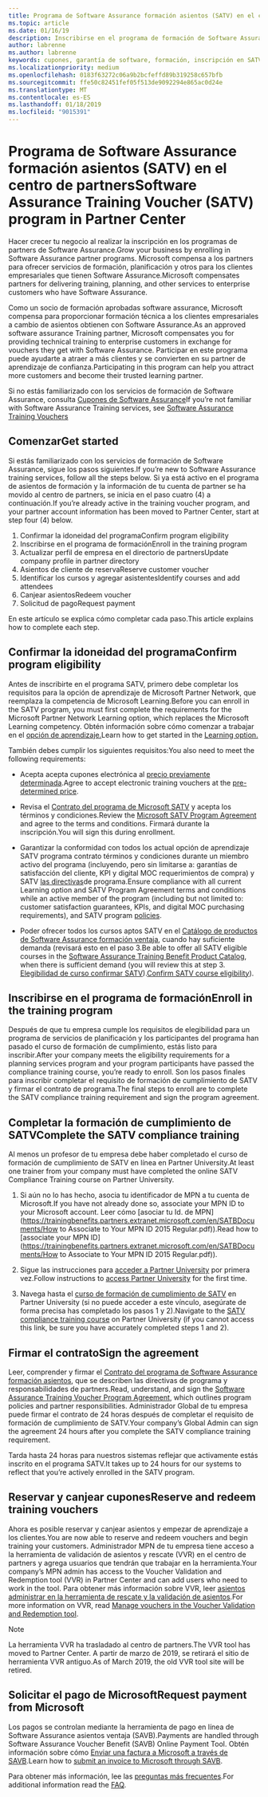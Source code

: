 ```yaml
---
title: Programa de Software Assurance formación asientos (SATV) en el centro de partners | El centro de partners
ms.topic: article
ms.date: 01/16/19
description: Inscribirse en el programa de formación de Software Assurance
author: labrenne
ms.author: labrenne
keywords: cupones, garantía de software, formación, inscripción en SATV, SATV
ms.localizationpriority: medium
ms.openlocfilehash: 0183f63272c06a9b2bcfeffd89b319258c657bfb
ms.sourcegitcommit: ffe50c82451fef05f513de9092294e865ac0d24e
ms.translationtype: MT
ms.contentlocale: es-ES
ms.lasthandoff: 01/18/2019
ms.locfileid: "9015391"
---
```

# <a name="software-assurance-training-voucher-satv-program-in-partner-center"></a><span data-ttu-id="eb5d9-104">Programa de Software Assurance formación asientos (SATV) en el centro de partners</span><span class="sxs-lookup"><span data-stu-id="eb5d9-104">Software Assurance Training Voucher (SATV) program in Partner Center</span></span>

<span data-ttu-id="eb5d9-105">Hacer crecer tu negocio al realizar la inscripción en los programas de partners de Software Assurance.</span><span class="sxs-lookup"><span data-stu-id="eb5d9-105">Grow your business by enrolling in Software Assurance partner programs.</span></span> <span data-ttu-id="eb5d9-106">Microsoft compensa a los partners para ofrecer servicios de formación, planificación y otros para los clientes empresariales que tienen Software Assurance.</span><span class="sxs-lookup"><span data-stu-id="eb5d9-106">Microsoft compensates partners for delivering training, planning, and other services to enterprise customers who have Software Assurance.</span></span> 

<span data-ttu-id="eb5d9-107">Como un socio de formación aprobadas software assurance, Microsoft compensa para proporcionar formación técnica a los clientes empresariales a cambio de asientos obtienen con Software Assurance.</span><span class="sxs-lookup"><span data-stu-id="eb5d9-107">As an approved software assurance Training partner, Microsoft compensates you for providing technical training to enterprise customers in exchange for vouchers they get with Software Assurance.</span></span> <span data-ttu-id="eb5d9-108">Participar en este programa puede ayudarte a atraer a más clientes y se convierten en su partner de aprendizaje de confianza.</span><span class="sxs-lookup"><span data-stu-id="eb5d9-108">Participating in this program can help you attract more customers and become their trusted learning partner.</span></span>

<span data-ttu-id="eb5d9-109">Si no estás familiarizado con los servicios de formación de Software Assurance, consulta [Cupones de Software Assurance](https://trainingbenefits.partners.extranet.microsoft.com/en/SATV/Pages/default.aspx)</span><span class="sxs-lookup"><span data-stu-id="eb5d9-109">If you’re not familiar with Software Assurance Training services, see [Software Assurance Training Vouchers ](https://trainingbenefits.partners.extranet.microsoft.com/en/SATV/Pages/default.aspx)</span></span>

## <a name="get-started"></a><span data-ttu-id="eb5d9-110">Comenzar</span><span class="sxs-lookup"><span data-stu-id="eb5d9-110">Get started</span></span>

<span data-ttu-id="eb5d9-111">Si estás familiarizado con los servicios de formación de Software Assurance, sigue los pasos siguientes.</span><span class="sxs-lookup"><span data-stu-id="eb5d9-111">If you’re new to Software Assurance training services, follow all the steps below.</span></span> <span data-ttu-id="eb5d9-112">Si ya está activo en el programa de asientos de formación y la información de tu cuenta de partner se ha movido al centro de partners, se inicia en el paso cuatro (4) a continuación.</span><span class="sxs-lookup"><span data-stu-id="eb5d9-112">If you’re already active in the training voucher program, and your partner account information has been moved to Partner Center, start at step four (4) below.</span></span> 

1. <span data-ttu-id="eb5d9-113">Confirmar la idoneidad del programa</span><span class="sxs-lookup"><span data-stu-id="eb5d9-113">Confirm program eligibility</span></span>
2. <span data-ttu-id="eb5d9-114">Inscribirse en el programa de formación</span><span class="sxs-lookup"><span data-stu-id="eb5d9-114">Enroll in the training program</span></span>
3. <span data-ttu-id="eb5d9-115">Actualizar perfil de empresa en el directorio de partners</span><span class="sxs-lookup"><span data-stu-id="eb5d9-115">Update company profile in partner directory</span></span>
4. <span data-ttu-id="eb5d9-116">Asientos de cliente de reserva</span><span class="sxs-lookup"><span data-stu-id="eb5d9-116">Reserve customer voucher</span></span>
5. <span data-ttu-id="eb5d9-117">Identificar los cursos y agregar asistentes</span><span class="sxs-lookup"><span data-stu-id="eb5d9-117">Identify courses and add attendees</span></span>
6. <span data-ttu-id="eb5d9-118">Canjear asientos</span><span class="sxs-lookup"><span data-stu-id="eb5d9-118">Redeem voucher</span></span>
7. <span data-ttu-id="eb5d9-119">Solicitud de pago</span><span class="sxs-lookup"><span data-stu-id="eb5d9-119">Request payment</span></span>

<span data-ttu-id="eb5d9-120">En este artículo se explica cómo completar cada paso.</span><span class="sxs-lookup"><span data-stu-id="eb5d9-120">This article explains how to complete each step.</span></span>

## <a name="confirm-program-eligibility"></a><span data-ttu-id="eb5d9-121">Confirmar la idoneidad del programa</span><span class="sxs-lookup"><span data-stu-id="eb5d9-121">Confirm program eligibility</span></span>

<span data-ttu-id="eb5d9-122">Antes de inscribirte en el programa SATV, primero debe completar los requisitos para la opción de aprendizaje de Microsoft Partner Network, que reemplaza la competencia de Microsoft Learning.</span><span class="sxs-lookup"><span data-stu-id="eb5d9-122">Before you can enroll in the SATV program, you must first complete the requirements for the Microsoft Partner Network Learning option, which replaces the Microsoft Learning competency.</span></span> <span data-ttu-id="eb5d9-123">Obtén información sobre cómo comenzar a trabajar en el [opción de aprendizaje.](https://partner.microsoft.com/en-US/marketing/details/learning-option-enrollment#/)</span><span class="sxs-lookup"><span data-stu-id="eb5d9-123">Learn how to get started in the [Learning option.](https://partner.microsoft.com/en-US/marketing/details/learning-option-enrollment#/)</span></span>

<span data-ttu-id="eb5d9-124">También debes cumplir los siguientes requisitos:</span><span class="sxs-lookup"><span data-stu-id="eb5d9-124">You also need to meet the following requirements:</span></span>

- <span data-ttu-id="eb5d9-125">Acepta acepta cupones electrónica al [precio previamente determinada](https://partner.microsoft.com/en-US/membership/satv-voucher-pricing).</span><span class="sxs-lookup"><span data-stu-id="eb5d9-125">Agree to accept electronic training vouchers at the [pre-determined price](https://partner.microsoft.com/en-US/membership/satv-voucher-pricing).</span></span>

- <span data-ttu-id="eb5d9-126">Revisa el [Contrato del programa de Microsoft SATV](https://aka.ms/satv_legal_agreement) y acepta los términos y condiciones.</span><span class="sxs-lookup"><span data-stu-id="eb5d9-126">Review the [Microsoft SATV Program Agreement](https://aka.ms/satv_legal_agreement) and agree to the terms and conditions.</span></span> <span data-ttu-id="eb5d9-127">Firmará durante la inscripción.</span><span class="sxs-lookup"><span data-stu-id="eb5d9-127">You will sign this during enrollment.</span></span> 

- <span data-ttu-id="eb5d9-128">Garantizar la conformidad con todos los actual opción de aprendizaje SATV programa contrato términos y condiciones durante un miembro activo del programa (incluyendo, pero sin limitarse a: garantías de satisfacción del cliente, KPI y digital MOC requerimientos de compra) y SATV [las directivas](https://trainingbenefits.partners.extranet.microsoft.com/en/SATV/Pages/ProgramPolicies.aspx)de programa.</span><span class="sxs-lookup"><span data-stu-id="eb5d9-128">Ensure compliance with all current Learning option and SATV Program Agreement terms and conditions while an active member of the program (including but not limited to: customer satisfaction guarantees, KPIs, and digital MOC purchasing requirements), and SATV program [policies](https://trainingbenefits.partners.extranet.microsoft.com/en/SATV/Pages/ProgramPolicies.aspx).</span></span>

- <span data-ttu-id="eb5d9-129">Poder ofrecer todos los cursos aptos SATV en el [Catálogo de productos de Software Assurance formación ventaja](https://aka.ms/SATV_catalog), cuando hay suficiente demanda (revisará esto en el paso 3.</span><span class="sxs-lookup"><span data-stu-id="eb5d9-129">Be able to offer all SATV eligible courses in the [Software Assurance Training Benefit Product Catalog](https://aka.ms/SATV_catalog), when there is sufficient demand (you will review this at step 3.</span></span> <span data-ttu-id="eb5d9-130">[Elegibilidad de curso confirmar SATV](https://trainingbenefits.partners.extranet.microsoft.com/en/SATV/Pages/ConfirmEligibility.aspx)).</span><span class="sxs-lookup"><span data-stu-id="eb5d9-130">[Confirm SATV course eligibility](https://trainingbenefits.partners.extranet.microsoft.com/en/SATV/Pages/ConfirmEligibility.aspx)).</span></span>

## <a name="enroll-in-the-training-program"></a><span data-ttu-id="eb5d9-131">Inscribirse en el programa de formación</span><span class="sxs-lookup"><span data-stu-id="eb5d9-131">Enroll in the training program</span></span>

<span data-ttu-id="eb5d9-132">Después de que tu empresa cumple los requisitos de elegibilidad para un programa de servicios de planificación y los participantes del programa han pasado el curso de formación de cumplimiento, estás listo para inscribir.</span><span class="sxs-lookup"><span data-stu-id="eb5d9-132">After your company meets the eligibility requirements for a planning services program and your program participants have passed the compliance training course, you’re ready to enroll.</span></span> <span data-ttu-id="eb5d9-133">Son los pasos finales para inscribir completar el requisito de formación de cumplimiento de SATV y firmar el contrato de programa.</span><span class="sxs-lookup"><span data-stu-id="eb5d9-133">The final steps to enroll are to complete the SATV compliance training requirement and sign the program agreement.</span></span>  

## <a name="complete-the-satv-compliance-training"></a><span data-ttu-id="eb5d9-134">Completar la formación de cumplimiento de SATV</span><span class="sxs-lookup"><span data-stu-id="eb5d9-134">Complete the SATV compliance training</span></span>

<span data-ttu-id="eb5d9-135">Al menos un profesor de tu empresa debe haber completado el curso de formación de cumplimiento de SATV en línea en Partner University.</span><span class="sxs-lookup"><span data-stu-id="eb5d9-135">At least one trainer from your company must have completed the online SATV Compliance Training course on Partner University.</span></span>
 
1. <span data-ttu-id="eb5d9-136">Si aún no lo has hecho, asocia tu identificador de MPN a tu cuenta de Microsoft.</span><span class="sxs-lookup"><span data-stu-id="eb5d9-136">If you have not already done so, associate your MPN ID to your Microsoft account.</span></span> <span data-ttu-id="eb5d9-137">Leer cómo [asociar tu Id. de MPN](https://trainingbenefits.partners.extranet.microsoft.com/en/SATBDocuments/How to Associate to Your MPN ID 2015 Regular.pdf)).</span><span class="sxs-lookup"><span data-stu-id="eb5d9-137">Read how to [associate your MPN ID](https://trainingbenefits.partners.extranet.microsoft.com/en/SATBDocuments/How to Associate to Your MPN ID 2015 Regular.pdf)).</span></span>

2. <span data-ttu-id="eb5d9-138">Sigue las instrucciones para [acceder a Partner University](https://trainingbenefits.partners.extranet.microsoft.com/en/SATBDocuments/Partner_University_on-boarding.pdf) por primera vez.</span><span class="sxs-lookup"><span data-stu-id="eb5d9-138">Follow instructions to [access Partner University](https://trainingbenefits.partners.extranet.microsoft.com/en/SATBDocuments/Partner_University_on-boarding.pdf) for the first time.</span></span>

3. <span data-ttu-id="eb5d9-139">Navega hasta el [curso de formación de cumplimiento de SATV](https://partneruniversity.microsoft.com/?whr=uri:MicrosoftAccount&courseId=14461&scoId=dXsXmk7lB_2704778676) en Partner University (si no puede acceder a este vínculo, asegúrate de forma precisa has completado los pasos 1 y 2).</span><span class="sxs-lookup"><span data-stu-id="eb5d9-139">Navigate to the [SATV compliance training course](https://partneruniversity.microsoft.com/?whr=uri:MicrosoftAccount&courseId=14461&scoId=dXsXmk7lB_2704778676) on Partner University (if you cannot access this link, be sure you have accurately completed steps 1 and 2).</span></span>  

## <a name="sign-the-agreement"></a><span data-ttu-id="eb5d9-140">Firmar el contrato</span><span class="sxs-lookup"><span data-stu-id="eb5d9-140">Sign the agreement</span></span>

<span data-ttu-id="eb5d9-141">Leer, comprender y firmar el [Contrato del programa de Software Assurance formación asientos](https://partners.microsoft.com/partnerprogram/Satv.aspx), que se describen las directivas de programa y responsabilidades de partners.</span><span class="sxs-lookup"><span data-stu-id="eb5d9-141">Read, understand, and sign the [Software Assurance Training Voucher Program Agreement](https://partners.microsoft.com/partnerprogram/Satv.aspx), which outlines program policies and partner responsibilities.</span></span> <span data-ttu-id="eb5d9-142">Administrador Global de tu empresa puede firmar el contrato de 24 horas después de completar el requisito de formación de cumplimiento de SATV.</span><span class="sxs-lookup"><span data-stu-id="eb5d9-142">Your company’s Global Admin can sign the agreement 24 hours after you complete the SATV compliance training requirement.</span></span>

<span data-ttu-id="eb5d9-143">Tarda hasta 24 horas para nuestros sistemas reflejar que activamente estás inscrito en el programa SATV.</span><span class="sxs-lookup"><span data-stu-id="eb5d9-143">It takes up to 24 hours for our systems to reflect that you’re actively enrolled in the SATV program.</span></span> 

## <a name="reserve-and-redeem-training-vouchers"></a><span data-ttu-id="eb5d9-144">Reservar y canjear cupones</span><span class="sxs-lookup"><span data-stu-id="eb5d9-144">Reserve and redeem training vouchers</span></span>

<span data-ttu-id="eb5d9-145">Ahora es posible reservar y canjear asientos y empezar de aprendizaje a los clientes.</span><span class="sxs-lookup"><span data-stu-id="eb5d9-145">You are now able to reserve and redeem vouchers and begin training your customers.</span></span> <span data-ttu-id="eb5d9-146">Administrador MPN de tu empresa tiene acceso a la herramienta de validación de asientos y rescate (VVR) en el centro de partners y agrega usuarios que tendrán que trabajar en la herramienta.</span><span class="sxs-lookup"><span data-stu-id="eb5d9-146">Your company’s MPN admin has access to the Voucher Validation and Redemption tool (VVR) in Partner Center and can add users who need to work in the tool.</span></span> <span data-ttu-id="eb5d9-147">Para obtener más información sobre VVR, leer [asientos administrar en la herramienta de rescate y la validación de asientos](voucher-validation-tool).</span><span class="sxs-lookup"><span data-stu-id="eb5d9-147">For more information on VVR, read [Manage vouchers in the Voucher Validation and Redemption tool](voucher-validation-tool).</span></span>

>[!Note]
><span data-ttu-id="eb5d9-148">La herramienta VVR ha trasladado al centro de partners.</span><span class="sxs-lookup"><span data-stu-id="eb5d9-148">The VVR tool has moved to Partner Center.</span></span> <span data-ttu-id="eb5d9-149">A partir de marzo de 2019, se retirará el sitio de herramienta VVR antiguo.</span><span class="sxs-lookup"><span data-stu-id="eb5d9-149">As of March 2019, the old VVR tool site will be retired.</span></span>

## <a name="request-payment-from-microsoft"></a><span data-ttu-id="eb5d9-150">Solicitar el pago de Microsoft</span><span class="sxs-lookup"><span data-stu-id="eb5d9-150">Request payment from Microsoft</span></span>

<span data-ttu-id="eb5d9-151">Los pagos se controlan mediante la herramienta de pago en línea de Software Assurance asientos ventaja (SAVB).</span><span class="sxs-lookup"><span data-stu-id="eb5d9-151">Payments are handled through Software Assurance Voucher Benefit (SAVB) Online Payment Tool.</span></span>  <span data-ttu-id="eb5d9-152">Obtén información sobre cómo [Enviar una factura a Microsoft a través de SAVB](https://trainingbenefits.partners.extranet.microsoft.com/en/SATV/Pages/GetPaid.aspx).</span><span class="sxs-lookup"><span data-stu-id="eb5d9-152">Learn how to [submit an invoice to Microsoft through SAVB](https://trainingbenefits.partners.extranet.microsoft.com/en/SATV/Pages/GetPaid.aspx).</span></span>

<span data-ttu-id="eb5d9-153">Para obtener más información, lee las [preguntas más frecuentes](vvr-faq.md).</span><span class="sxs-lookup"><span data-stu-id="eb5d9-153">For additional information read the [FAQ](vvr-faq.md).</span></span>